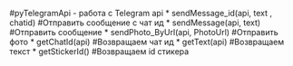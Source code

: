 #pyTelegramApi - работа с Telegram api
	* sendMessage_id(api, text , chatid) #Отправить сообщение с чат ид
	* sendMessage(api, text) #Отправить сообщение
	* sendPhoto_ByUrl(api, PhotoUrl) #Отправить фото
	* getChatId(api) #Возвращаем чат ид 
	* getText(api) #Возвращаем текст
	* getStickerId() #Возвращаем id стикера